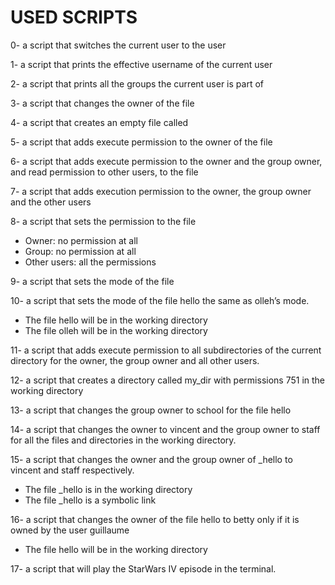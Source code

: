 # USED SCRIPTS 


0- a script that switches the current user to the user 

1- a script that prints the effective username of the current user

2- a script that prints all the groups the current user is part of

3- a script that changes the owner of the file

4- a script that creates an empty file called

5- a script that adds execute permission to the owner of the file

6- a script that adds execute permission to the owner and the group owner, and read permission to other users, to the file

7- a script that adds execution permission to the owner, the group owner and the other users

8- a script that sets the permission to the file 

* Owner: no permission at all
* Group: no permission at all
* Other users: all the permissions

9- a script that sets the mode of the file

10-  a script that sets the mode of the file hello the same as olleh’s mode.

* The file hello will be in the working directory
* The file olleh will be in the working directory

11- a script that adds execute permission to all subdirectories of the current directory for the owner, the group owner and all other users.

12- a script that creates a directory called my_dir with permissions 751 in the working directory

13- a script that changes the group owner to school for the file hello

14- a script that changes the owner to vincent and the group owner to staff for all the files and directories in the working directory.

15- a script that changes the owner and the group owner of _hello to vincent and staff respectively.

* The file _hello is in the working directory
* The file _hello is a symbolic link

16- a script that changes the owner of the file hello to betty only if it is owned by the user guillaume

* The file hello will be in the working directory

17- a script that will play the StarWars IV episode in the terminal.


